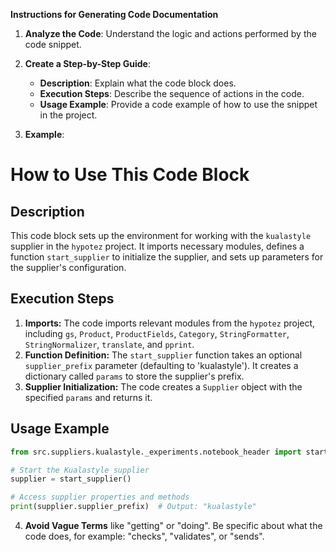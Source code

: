 **Instructions for Generating Code Documentation**

1. **Analyze the Code**: Understand the logic and actions performed by the code snippet.

2. **Create a Step-by-Step Guide**:
    - **Description**: Explain what the code block does.
    - **Execution Steps**: Describe the sequence of actions in the code.
    - **Usage Example**: Provide a code example of how to use the snippet in the project.

3. **Example**:

How to Use This Code Block
=========================================================================================

Description
-------------------------
This code block sets up the environment for working with the `kualastyle` supplier in the `hypotez` project. It imports necessary modules, defines a function `start_supplier` to initialize the supplier, and sets up parameters for the supplier's configuration. 

Execution Steps
-------------------------
1. **Imports:** The code imports relevant modules from the `hypotez` project, including `gs`, `Product`, `ProductFields`, `Category`, `StringFormatter`, `StringNormalizer`, `translate`, and `pprint`.
2. **Function Definition:** The `start_supplier` function takes an optional `supplier_prefix` parameter (defaulting to 'kualastyle'). It creates a dictionary called `params` to store the supplier's prefix.
3. **Supplier Initialization:** The code creates a `Supplier` object with the specified `params` and returns it.

Usage Example
-------------------------

```python
from src.suppliers.kualastyle._experiments.notebook_header import start_supplier

# Start the Kualastyle supplier
supplier = start_supplier()

# Access supplier properties and methods
print(supplier.supplier_prefix)  # Output: "kualastyle"
```

4. **Avoid Vague Terms** like "getting" or "doing". Be specific about what the code does, for example: "checks", "validates", or "sends".